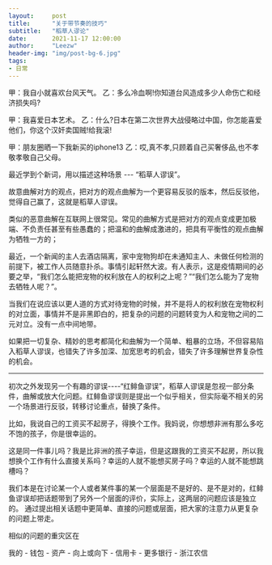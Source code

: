 ```yaml
---
layout:     post
title:      "关于带节奏的技巧"
subtitle:   "稻草人谬论"
date:       2021-11-17 12:00:00
author:     "Leezw"
header-img: "img/post-bg-6.jpg"
tags:
- 日常
---
```


甲：我自小就喜欢台风天气。
乙：多么冷血啊!你知道台风造成多少人命伤亡和经济损失吗?

甲：我喜爱日本艺术。
乙：什么?日本在第二次世界大战侵略过中国，你怎能喜爱他们，你这个汉奸卖国贼!给我滚!

甲：朋友圈晒一下我新买的iphone13
乙：哎,真不孝,只顾着自己买奢侈品,也不孝敬孝敬自己父母。

最近学到个新词，用以描述这种场景 --- “稻草人谬误”。

故意曲解对方的观点，把对方的观点曲解为一个更容易反驳的版本，然后反驳他，觉得自己赢了，这就是稻草人谬误。

类似的恶意曲解在互联网上很常见。常见的曲解方式是把对方的观点变成更加极端、不负责任甚至有些愚蠢的；把温和的曲解成激进的，把具有平衡性的观点曲解为牺牲一方的；

最近，一个新闻的主人去酒店隔离，家中宠物狗却在未通知主人、未做任何检测的前提下，被工作人员随意扑杀。事情引起轩然大波。有人表示，这是疫情期间的必要之举，“我们怎么能把宠物的权利放在人的权利之上呢？”“我们怎么能为了宠物去牺牲人呢？”。

当我们在说应该以更人道的方式对待宠物的时候，并不是将人的权利放在宠物权利的对立面，事情并不是非黑即白的，把复杂的问题的问题转变为人和宠物之间的二元对立。没有一点中间地带。

如果把一切复杂、精妙的思考都简化和曲解为一个简单、粗暴的立场，不但容易陷入稻草人谬误，也错失了许多加深、加宽思考的机会，错失了许多理解世界复杂性的机会。

---------

初次之外发现另一个有趣的谬误----“红鲱鱼谬误”，稻草人谬误是忽视一部分条件，曲解或放大化问题。红鲱鱼谬误则是提出一个似乎相关，但实际毫不相关的另一个场景进行反驳，转移讨论重点，替换了条件。

比如，我说自己的工资买不起房子，得换个工作。我妈说，你想想非洲有那么多吃不饱的孩子，你是很幸运的。
 
这是同一件事儿吗？我是比非洲的孩子幸运，但是这跟我的工资买不起房，所以我想换个工作有什么直接关系吗？幸运的人就不能想买房子吗？幸运的人就不能想跳槽吗？

我们本是在讨论某一个人或者某件事的某一个层面是不是好的、是不是对的，红鲱鱼谬误却把话题带到了另外一个层面的评价，实际上，这两层的问题应该是独立的。 
通过提出相关话题中更简单、直接的问题或层面，把大家的注意力从更复杂的问题上带走。

相似的问题的重灾区在



我的 - 钱包 - 资产 - 向上或向下 - 信用卡 - 更多银行 - 浙江农信



